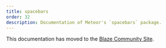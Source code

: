 ```yaml
---
title: spacebars
order: 32
description: Documentation of Meteor's `spacebars` package.
---
```


This documentation has moved to the [Blaze Community Site](http://blazejs.org/spacebars.html).
